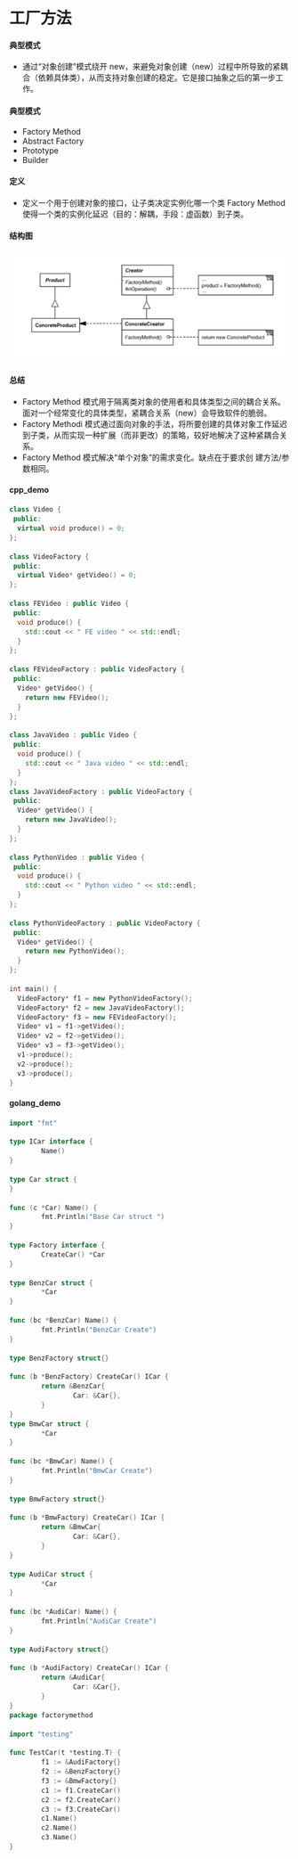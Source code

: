 # 工厂方法

#### 典型模式
* 通过“对象创建”模式绕开 new，来避免对象创建（new）过程中所导致的紧耦合（依赖具体类），从而支持对象创建的稳定。它是接口抽象之后的第一步工作。

#### 典型模式
* Factory Method
* Abstract Factory
* Prototype
* Builder

#### 定义
* 定义ー个用于创建对象的接口，让子类决定实例化哪一个类 Factory Method 使得一个类的实例化延迟（目的：解耦，手段：虚函数）到子类。

#### 结构图
![-w864](media/15729049211046/15729064371558.jpg)

#### 总结
* Factory Method 模式用于隔离类对象的使用者和具体类型之间的耦合关系。面对一个经常变化的具体类型，紧耦合关系（new）会导致软件的脆弱。
* Factory Methodi 模式通过面向对象的手法，将所要创建的具体对象工作延迟到子类，从而实现一种扩展（而非更改）的策略，较好地解决了这种紧耦合关系。
* Factory Method 模式解决“单个对象”的需求变化。缺点在于要求创 建方法/参数相同。

#### cpp_demo
```C++
class Video {
 public:
  virtual void produce() = 0;
};

class VideoFactory {
 public:
  virtual Video* getVideo() = 0;
};

class FEVideo : public Video {
 public:
  void produce() {
    std::cout << " FE video " << std::endl;
  }
};

class FEVideoFactory : public VideoFactory {
 public:
  Video* getVideo() {
    return new FEVideo();
  }
};

class JavaVideo : public Video {
 public:
  void produce() {
    std::cout << " Java video " << std::endl;
  }
};
class JavaVideoFactory : public VideoFactory {
 public:
  Video* getVideo() {
    return new JavaVideo();
  }
};

class PythonVideo : public Video {
 public:
  void produce() {
    std::cout << " Python video " << std::endl;
  }
};

class PythonVideoFactory : public VideoFactory {
 public:
  Video* getVideo() {
    return new PythonVideo();
  }
};

int main() {
  VideoFactory* f1 = new PythonVideoFactory();
  VideoFactory* f2 = new JavaVideoFactory();
  VideoFactory* f3 = new FEVideoFactory();
  Video* v1 = f1->getVideo();
  Video* v2 = f2->getVideo();
  Video* v3 = f3->getVideo();
  v1->produce();
  v2->produce();
  v3->produce();
}
```

#### golang_demo
```go
import "fmt"

type ICar interface {
        Name()
}

type Car struct {
}

func (c *Car) Name() {
        fmt.Println("Base Car struct ")
}

type Factory interface {
        CreateCar() *Car
}

type BenzCar struct {
        *Car
}

func (bc *BenzCar) Name() {
        fmt.Println("BenzCar Create")
}

type BenzFactory struct{}

func (b *BenzFactory) CreateCar() ICar {
        return &BenzCar{
                Car: &Car{},
        }
}
type BmwCar struct {
        *Car
}

func (bc *BmwCar) Name() {
        fmt.Println("BmwCar Create")
}

type BmwFactory struct{}

func (b *BmwFactory) CreateCar() ICar {
        return &BmwCar{
                Car: &Car{},
        }
}

type AudiCar struct {
        *Car
}

func (bc *AudiCar) Name() {
        fmt.Println("AudiCar Create")
}

type AudiFactory struct{}

func (b *AudiFactory) CreateCar() ICar {
        return &AudiCar{
                Car: &Car{},
        }
}
package factorymethod

import "testing"

func TestCar(t *testing.T) {
        f1 := &AudiFactory{}
        f2 := &BenzFactory{}
        f3 := &BmwFactory{}
        c1 := f1.CreateCar()
        c2 := f2.CreateCar()
        c3 := f3.CreateCar()
        c1.Name()
        c2.Name()
        c3.Name()
}
```